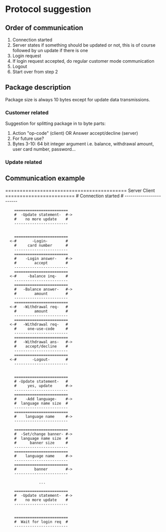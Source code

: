 # Protocol suggestion
## Order of communication
1. Connection started
2. Server states if something should be updated or not,
  this is of course followed by un update if there is one
3. Login request
4. If login request accepted, do regular customer mode 
   communication
5. Logout
6. Start over from step 2

## Package description
Package size is always 10 bytes except for update data
transmissions.
### Customer related
Suggestion for splitting package in to byte parts:

1. Action "op-code" (client) OR Answer accept/decline (server)
2. For future use?
3. Bytes 3-10: 64 bit integer argument i.e. balance, withdrawal amount,
      user card number, password...

### Update related

## Communication example
==========================================
Server                              Client
        ========================
        #  Connection started  #
        ------------------------

        ========================
        #  -Update statement-  #->
        #    no more update    #
        ------------------------

        
        ========================
      <-#       -Login-        #
        #     card number      #
        ------------------------
        ========================
        #    -Login answer-    #->
        #        accept        #
        ------------------------
        ========================
      <-#     -balance inq-    #
        ------------------------
        ========================
        #   -Balance answer-   #->
        #        amount        #
        ------------------------
        ========================
      <-#   -Withdrawal req-   #
        #        amount        #
        ------------------------
        ========================
      <-#   -Withdrawal req-   #
        #     one-use-code     #
        ------------------------
        ========================
        #   -Withdrawal ans-   #->
        #    accept/decline    #
        ------------------------
        ========================
      <-#       -Logout-       #
        ------------------------
        
        
        ========================
        # -Update statement-   #
        #     yes, update      #->
        ------------------------
        ========================
        #    -Add language-    #->
        #  language name size  #
        ------------------------
        ========================
        #    language name     #->
        ------------------------
        
        ========================
        #  -Set/change banner- #->
        #  language name size  #
        #      banner size     # 
        ------------------------
        ========================
        #    language name     #->
        ------------------------
        ========================
        #        banner        #->
        ------------------------

                   ...

        ========================
        #  -Update statement-  #->
        #    no more update    #
        ------------------------


        ========================
        #  Wait for login req  #
        ------------------------


